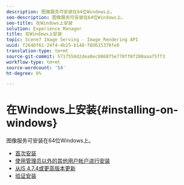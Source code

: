 ```yaml
---
description: 图像服务可安装在64位Windows上。
seo-description: 图像服务可安装在64位Windows上。
seo-title: 在Windows上安装
solution: Experience Manager
title: 在Windows上安装
topic: Scene7 Image Serving - Image Rendering API
uuid: f2646f61-24f4-4b15-b148-f8d615378fe0
translation-type: tm+mt
source-git-commit: 5717550d2dea8ec086875e770ff8f200aaa75ff3
workflow-type: tm+mt
source-wordcount: '54'
ht-degree: 0%

---
```



# 在Windows上安装{#installing-on-windows}

图像服务可安装在64位Windows上。

* [首次安装](t-first-time-installation-win.md)
* [使用管理员以外的其他用户帐户进行安装](t-diff-account-win.md)
* [从IS 4.7.4或更高版本更新](t-update-win.md)
* [验证安装](t-verify-win.md)
